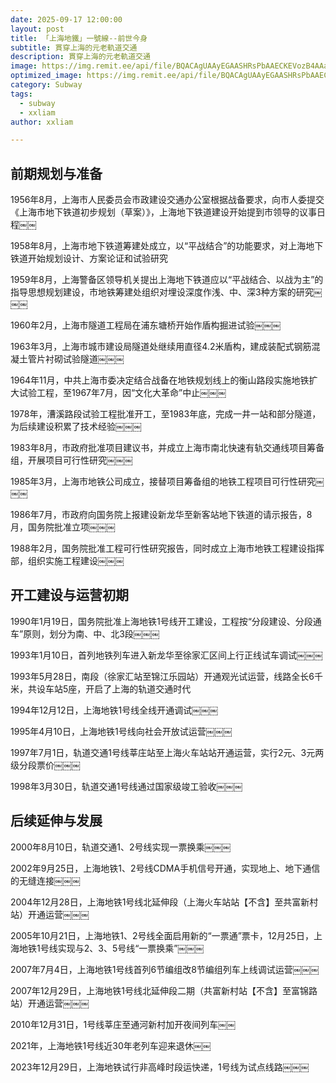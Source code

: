 ```yaml
---
date: 2025-09-17 12:00:00
layout: post
title: 「上海地鐵」一號線--前世今身  
subtitle: 貫穿上海的元老軌道交通
description: 貫穿上海的元老軌道交通
image: https://img.remit.ee/api/file/BQACAgUAAyEGAASHRsPbAAECKEVozB4AAaRTbnqpkHOFi84e-FhlPiMAAsYcAAIcEGFWI_RvEFDru6E2BA.png
optimized_image: https://img.remit.ee/api/file/BQACAgUAAyEGAASHRsPbAAECKEVozB4AAaRTbnqpkHOFi84e-FhlPiMAAsYcAAIcEGFWI_RvEFDru6E2BA.png
category: Subway
tags:
  - subway
  - xxliam
author: xxliam

---
```


## 前期规划与准备

1956年8月，上海市人民委员会市政建设交通办公室根据战备要求，向市人委提交《上海市地下铁道初步规划（草案）》，上海地下铁道建设开始提到市领导的议事日程￼￼ 

1958年8月，上海市地下铁道筹建处成立，以“平战结合”的功能要求，对上海地下铁道开始规划设计、方案论证和试验研究   

1959年8月，上海警备区领导机关提出上海地下铁道应以“平战结合、以战为主”的指导思想规划建设，市地铁筹建处组织对埋设深度作浅、中、深3种方案的研究￼￼￼

1960年2月，上海市隧道工程局在浦东塘桥开始作盾构掘进试验￼￼￼

1963年3月，上海市城市建设局隧道处继续用直径4.2米盾构，建成装配式钢筋混凝土管片衬砌试验隧道￼￼￼

1964年11月，中共上海市委决定结合战备在地铁规划线上的衡山路段实施地铁扩大试验工程，至1967年7月，因“文化大革命”中止￼￼￼

1978年，漕溪路段试验工程批准开工，至1983年底，完成一井一站和部分隧道，为后续建设积累了技术经验￼￼￼

1983年8月，市政府批准项目建议书，并成立上海市南北快速有轨交通线项目筹备组，开展项目可行性研究￼￼￼

1985年3月，上海市地铁公司成立，接替项目筹备组的地铁工程项目可行性研究￼￼￼

1986年7月，市政府向国务院上报建设新龙华至新客站地下铁道的请示报告，8月，国务院批准立项￼￼￼

1988年2月，国务院批准工程可行性研究报告，同时成立上海市地铁工程建设指挥部，组织实施工程建设￼￼￼

## 开工建设与运营初期

1990年1月19日，国务院批准上海地铁1号线开工建设，工程按“分段建设、分段通车”原则，划分为南、中、北3段￼￼￼

1993年1月10日，首列地铁列车进入新龙华至徐家汇区间上行正线试车调试￼￼￼

1993年5月28日，南段（徐家汇站至锦江乐园站）开通观光试运营，线路全长6千米，共设车站5座，开启了上海的轨道交通时代

1994年12月12日，上海地铁1号线全线开通调试￼￼￼

1995年4月10日，上海地铁1号线向社会开放试运营￼￼￼

1997年7月1日，轨道交通1号线莘庄站至上海火车站站开通运营，实行2元、3元两级分段票价￼￼￼

1998年3月30日，轨道交通1号线通过国家级竣工验收￼￼￼

## 后续延伸与发展

2000年8月10日，轨道交通1、2号线实现一票换乘￼￼￼

2002年9月25日，上海地铁1、2号线CDMA手机信号开通，实现地上、地下通信的无缝连接￼￼￼

2004年12月28日，上海地铁1号线北延伸段（上海火车站站【不含】至共富新村站）开通运营￼￼￼

2005年10月21日，上海地铁1、2号线全面启用新的“一票通”票卡，12月25日，上海地铁1号线实现与2、3、5号线“一票换乘”￼￼￼

2007年7月4日，上海地铁1号线首列6节编组改8节编组列车上线调试运营￼￼￼

2007年12月29日，上海地铁1号线北延伸段二期（共富新村站【不含】至富锦路站）开通运营￼￼￼

2010年12月31日，1号线莘庄至通河新村加开夜间列车￼￼ 

2021年，上海地铁1号线近30年老列车迎来退休￼￼ 

2023年12月29日，上海地铁试行非高峰时段运快递，1号线为试点线路￼￼￼

